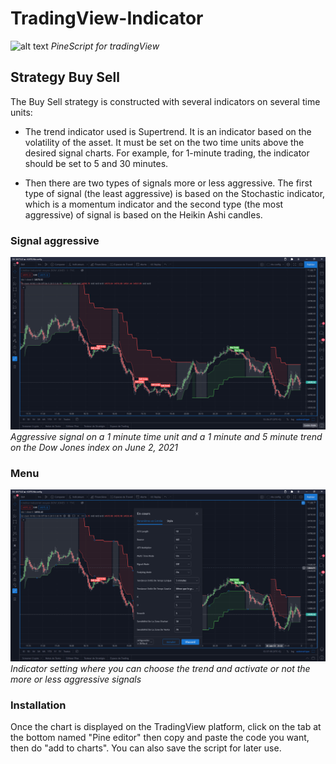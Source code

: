 # TradingView-Indicator
![alt text](https://algotrading101.com/learn/wp-content/uploads/2020/07/Pine-Script-Guide.png)
*PineScript for tradingView*

## Strategy Buy Sell
The Buy Sell strategy is constructed with several indicators on several time units:

- The trend indicator used is Supertrend. It is an indicator based on the volatility of the asset. It must be set on the two time units above the desired signal charts. For example, for 1-minute trading, the indicator should be set to 5 and 30 minutes.

- Then there are two types of signals more or less aggressive. The first type of signal (the least aggressive) is based on the Stochastic indicator, which is a momentum indicator and the second type (the most aggressive) of signal is based on the Heikin Ashi candles.

### Signal aggressive
![alt text](https://raw.githubusercontent.com/H3x4des/TradingView-Indicator/main/Screenshot/Strategy%20Buy-Sell%201.png)
*Aggressive signal on a 1 minute time unit and a 1 minute and 5 minute trend on the Dow Jones index on June 2, 2021*
### Menu
![alt text](https://raw.githubusercontent.com/H3x4des/TradingView-Indicator/main/Screenshot/Strategy%20Buy-Sell%202.png)
*Indicator setting where you can choose the trend and activate or not the more or less aggressive signals*
### Installation
Once the chart is displayed on the TradingView platform, click on the tab at the bottom named "Pine editor" then copy and paste the code you want, then do "add to charts". You can also save the script for later use.
